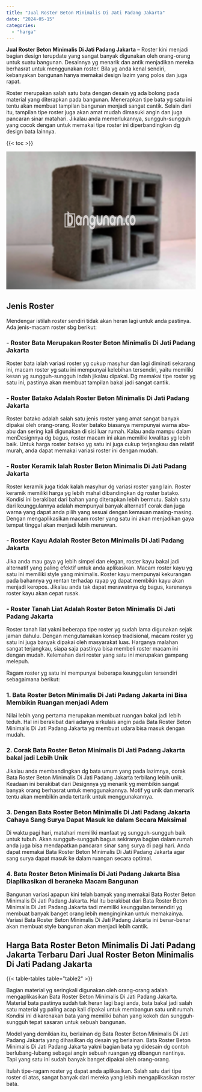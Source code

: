 ```yaml
---
title: "Jual Roster Beton Minimalis Di Jati Padang Jakarta"
date: "2024-05-15"
categories: 
  - "harga"
---
```


**Jual Roster Beton Minimalis Di Jati Padang Jakarta** – Roster kini menjadi bagian design terupdate yang sangat banyak digunakan oleh orang-orang untuk suatu bangunan. Desainnya yg menarik dan antik menjadikan mereka berhasrat untuk menggunakan roster. Bila yg anda kenal sendiri, kebanyakan bangunan hanya memakai design lazim yang polos dan juga rapat.

Roster merupakan salah satu bata dengan desain yg ada bolong pada material yang diterapkan pada bangunan. Menerapkan tipe bata yg satu ini tentu akan membuat tampilan bangunan menjadi sangat cantik. Selain dari itu, tampilan tipe roster juga akan amat mudah dimasuki angin dan juga pancaran sinar matahari. Jikalau anda memerlukannya, sungguh-sungguh yang cocok dengan untuk memakai tipe roster ini diperbandingkan dg design bata lainnya.

{{< toc >}}

![Jual Roster Beton Minimalis Di Jati Padang Jakarta](/images/bata-roster-minimalis-20.png)

## Jenis Roster

Mendengar istilah roster sendiri tidak akan heran lagi untuk anda pastinya. Ada jenis-macam roster sbg berikut:

### \- Roster Bata Merupakan Roster Beton Minimalis Di Jati Padang Jakarta

Roster bata ialah variasi roster yg cukup masyhur dan lagi diminati sekarang ini, macam roster yg satu ini mempunyai kelebihan tersendiri, yaitu memiliki kesan yg sungguh-sungguh indah jikalau dipakai. Dg memakai tipe roster yg satu ini, pastinya akan membuat tampilan bakal jadi sangat cantik.

### \- Roster Batako Adalah Roster Beton Minimalis Di Jati Padang Jakarta

Roster batako adalah salah satu jenis roster yang amat sangat banyak dipakai oleh orang-orang. Roster batako biasanya mempunyai warna abu-abu dan sering kali digunakan di sisi luar rumah. Kalau anda mampu dalam menDesignnya dg bagus, roster macam ini akan memiliki kwalitas yg lebih baik. Untuk harga roster batako yg satu ini juga cukup terjangkau dan relatif murah, anda dapat memakai variasi roster ini dengan mudah.

### \- Roster Keramik Ialah Roster Beton Minimalis Di Jati Padang Jakarta

Roster keramik juga tidak kalah masyhur dg variasi roster yang lain. Roster keramik memiliki harga yg lebih mahal dibandingkan dg roster batako. Kondisi ini berakibat dari bahan yang diterapkan lebih bermutu. Salah satu dari keunggulannya adalah mempunyai banyak alternatif corak dan juga warna yang dapat anda pilih yang sesuai dengan kemauan masing-masing. Dengan mengaplikasikan macam roster yang satu ini akan menjadikan gaya tempat tinggal akan menjadi lebih menawan.

### \- Roster Kayu Adalah Roster Beton Minimalis Di Jati Padang Jakarta

Jika anda mau gaya yg lebih simpel dan elegan, roster kayu bakal jadi alternatif yang paling efektif untuk anda aplikasikan. Macam roster kayu yg satu ini memiliki style yang minimalis. Roster kayu mempunyai kekurangan pada bahannya yg rentan terhadap rayap yg dapat membikin kayu akan menjadi keropos. Jikalau anda tak dapat merawatnya dg bagus, karenanya roster kayu akan cepat rusak.

### \- Roster Tanah Liat Adalah Roster Beton Minimalis Di Jati Padang Jakarta

Roster tanah liat yakni beberapa tipe roster yg sudah lama digunakan sejak jaman dahulu. Dengan mengutamakan konsep tradisional, macam roster yg satu ini juga banyak dipakai oleh masyarakat luas. Harganya malahan sangat terjangkau, siapa saja pastinya bisa membeli roster macam ini dengan mudah. Kelemahan dari roster yang satu ini merupakan gampang melepuh.

Ragam roster yg satu ini mempunyai beberapa keunggulan tersendiri sebagaimana berikut:

### 1\. Bata Roster Beton Minimalis Di Jati Padang Jakarta ini Bisa Membikin Ruangan menjadi Adem

Nilai lebih yang pertama merupakan membuat ruangan bakal jadi lebih teduh. Hal ini berakibat dari adanya sirkulais angin pada Bata Roster Beton Minimalis Di Jati Padang Jakarta yg membuat udara bisa masuk dengan mudah.

### 2\. Corak Bata Roster Beton Minimalis Di Jati Padang Jakarta bakal jadi Lebih Unik

Jikalau anda membandingkan dg bata umum yang pada lazimnya, corak Bata Roster Beton Minimalis Di Jati Padang Jakarta terbilang lebih unik. Keadaan ini berakibat dari Designnya yg menarik yg membikin sangat banyak orang berhasrat untuk menggunakannya. Motif yg unik dan menarik tentu akan membikin anda tertarik untuk menggunakannya.

### 3\. Dengan Bata Roster Beton Minimalis Di Jati Padang Jakarta Cahaya Sang Surya Dapat Masuk ke dalam Secara Maksimal

Di waktu pagi hari, matahari memiliki manfaat yg sungguh-sungguh baik untuk tubuh. Akan sungguh-sungguh bagus sekiranya bagian dalam rumah anda juga bisa mendapatkan pancaran sinar sang surya di pagi hari. Anda dapat memakai Bata Roster Beton Minimalis Di Jati Padang Jakarta agar sang surya dapat masuk ke dalam ruangan secara optimal.

### 4\. Bata Roster Beton Minimalis Di Jati Padang Jakarta Bisa Diaplikasikan di beraneka Macam Bangunan

Bangunan variasi apapun kini telah banyak yang memakai Bata Roster Beton Minimalis Di Jati Padang Jakarta. Hal itu berakibat dari Bata Roster Beton Minimalis Di Jati Padang Jakarta tadi memiliki keunggulan tersendiri yg membuat banyak banget orang lebih menginginkan untuk memakainya. Variasi Bata Roster Beton Minimalis Di Jati Padang Jakarta ini benar-benar akan membuat style bangunan akan menjadi lebih cantik.

## Harga Bata Roster Beton Minimalis Di Jati Padang Jakarta Terbaru Dari Jual Roster Beton Minimalis Di Jati Padang Jakarta

{{< table-tables table="table2" >}}

Bagian material yg seringkali digunakan oleh orang-orang adalah mengaplikasikan Bata Roster Beton Minimalis Di Jati Padang Jakarta. Material bata pastinya sudah tak heran lagi bagi anda, bata bakal jadi salah satu material yg paling acap kali dipakai untuk membangun satu unit rumah. Kondisi ini dikarenakan bata yang memiliki bahan yang kokoh dan sungguh-sungguh tepat sasaran untuk sebuah bangunan.

Model yang demikian itu, berlainan dg Bata Roster Beton Minimalis Di Jati Padang Jakarta yang dihasilkan dg desain yg berlainan. Bata Roster Beton Minimalis Di Jati Padang Jakarta yakni bagian bata yg didesain dg contoh berlubang-lubang sebagai angin sebuah ruangan yg dibangun nantinya. Tapi yang satu ini sudah banyak banget dipakai oleh orang-orang.

Itulah tipe-ragam roster yg dapat anda aplikasikan. Salah satu dari tipe roster di atas, sangat banyak dari mereka yang lebih mengaplikasikan roster bata.
